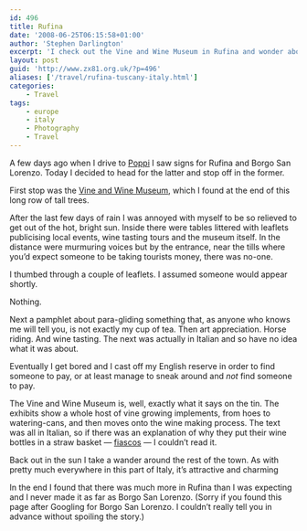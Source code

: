 ```yaml
---
id: 496
title: Rufina
date: '2008-06-25T06:15:58+01:00'
author: 'Stephen Darlington'
excerpt: 'I check out the Vine and Wine Museum in Rufina and wonder about fiasco''s.'
layout: post
guid: 'http://www.zx81.org.uk/?p=496'
aliases: ['/travel/rufina-tuscany-italy.html']
categories:
    - Travel
tags:
    - europe
    - italy
    - Photography
    - Travel
---
```


A few days ago when I drive to [Poppi](http://www.zx81.org.uk/travel/poppi-tuscany-italy.html) I saw signs for Rufina and Borgo San Lorenzo. Today I decided to head for the latter and stop off in the former.

First stop was the [Vine and Wine Museum](http://vivifirenze.info/cgi-bin/news/gi_pub3_det_lun.cgi?id=529&sezione=leisure), which I found at the end of this long row of tall trees.

After the last few days of rain I was annoyed with myself to be so relieved to get out of the hot, bright sun. Inside there were tables littered with leaflets publicising local events, wine tasting tours and the museum itself. In the distance were murmuring voices but by the entrance, near the tills where you’d expect someone to be taking tourists money, there was no-one.

I thumbed through a couple of leaflets. I assumed someone would appear shortly.

Nothing.

Next a pamphlet about para-gliding something that, as anyone who knows me will tell you, is not exactly my cup of tea. Then art appreciation. Horse riding. And wine tasting. The next was actually in Italian and so have no idea what it was about.

Eventually I get bored and I cast off my English reserve in order to find someone to pay, or at least manage to sneak around and *not* find someone to pay.

The Vine and Wine Museum is, well, exactly what it says on the tin. The exhibits show a whole host of vine growing implements, from hoes to watering-cans, and then moves onto the wine making process. The text was all in Italian, so if there was an explanation of why they put their wine bottles in a straw basket — [fiascos](http://en.wikipedia.org/wiki/Fiasco_(bottle)) — I couldn’t read it.

Back out in the sun I take a wander around the rest of the town. As with pretty much everywhere in this part of Italy, it’s attractive and charming

In the end I found that there was much more in Rufina than I was expecting and I never made it as far as Borgo San Lorenzo. (Sorry if you found this page after Googling for Borgo San Lorenzo. I couldn’t really tell you in advance without spoiling the story.)